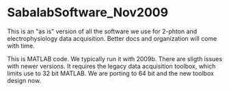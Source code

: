 # SabalabSoftware_Nov2009

This is an "as is" version of all the software we use for 2-phton and electrophysiology data acquisition.
Better docs and organization will come with time.

This is MATLAB code. We typically run it with 2009b. There are sligth issues with newer versions. 
It requires the legacy data acquisition toolbox, which limits use to 32 bit MATLAB. 
We are porting to 64 bit and the new toolbox design now.
